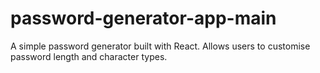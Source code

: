 # password-generator-app-main
A simple password generator built with React. Allows users to customise password length and character types.
